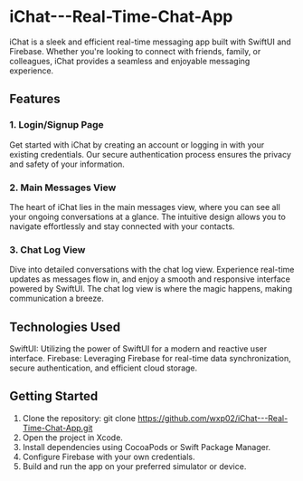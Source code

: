 # iChat---Real-Time-Chat-App
iChat is a sleek and efficient real-time messaging app built with SwiftUI and Firebase. Whether you're looking to connect with friends, family, or colleagues, iChat provides a seamless and enjoyable messaging experience.

## Features
### 1. Login/Signup Page
Get started with iChat by creating an account or logging in with your existing credentials. Our secure authentication process ensures the privacy and safety of your information.

### 2. Main Messages View
The heart of iChat lies in the main messages view, where you can see all your ongoing conversations at a glance. The intuitive design allows you to navigate effortlessly and stay connected with your contacts.

### 3. Chat Log View
Dive into detailed conversations with the chat log view. Experience real-time updates as messages flow in, and enjoy a smooth and responsive interface powered by SwiftUI. The chat log view is where the magic happens, making communication a breeze.

## Technologies Used
SwiftUI: Utilizing the power of SwiftUI for a modern and reactive user interface.
Firebase: Leveraging Firebase for real-time data synchronization, secure authentication, and efficient cloud storage.

## Getting Started
1) Clone the repository: git clone https://github.com/wxp02/iChat---Real-Time-Chat-App.git
2) Open the project in Xcode.
3) Install dependencies using CocoaPods or Swift Package Manager.
4) Configure Firebase with your own credentials.
5) Build and run the app on your preferred simulator or device.

